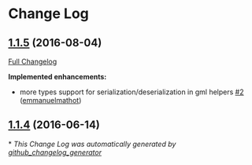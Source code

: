 # Change Log

## [1.1.5](https://github.com/Terradue/DotNetOgcOmGml/tree/1.1.5) (2016-08-04)
[Full Changelog](https://github.com/Terradue/DotNetOgcOmGml/compare/1.1.4...1.1.5)

**Implemented enhancements:**

- more types support for serialization/deserialization in gml helpers [\#2](https://github.com/Terradue/DotNetOgcOmGml/pull/2) ([emmanuelmathot](https://github.com/emmanuelmathot))

## [1.1.4](https://github.com/Terradue/DotNetOgcOmGml/tree/1.1.4) (2016-06-14)


\* *This Change Log was automatically generated by [github_changelog_generator](https://github.com/skywinder/Github-Changelog-Generator)*